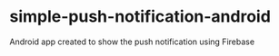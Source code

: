 # simple-push-notification-android
Android app created to show the push notification using Firebase
